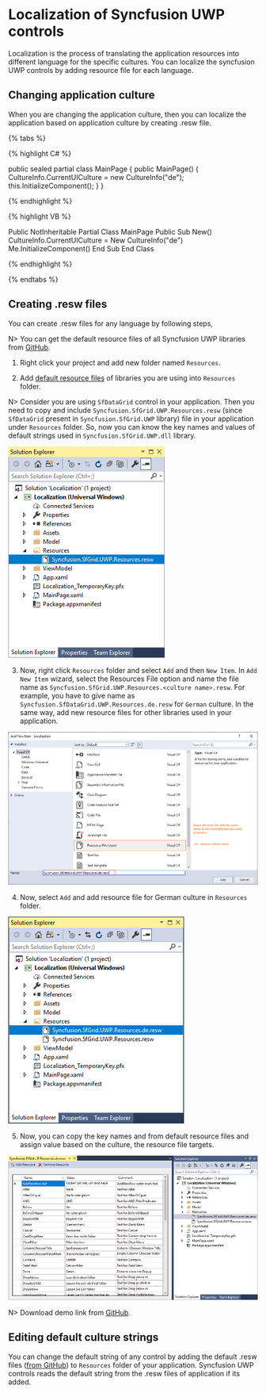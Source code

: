 

# Localization of Syncfusion UWP controls

Localization is the process of translating the application resources into different language for the specific cultures. You can localize the syncfusion UWP controls by adding resource file for each language.

## Changing application culture

When you are changing the application culture, then you can localize the application based on application culture by creating .resw file.

{% tabs %}

{% highlight C# %}

public sealed partial class MainPage
{
    public MainPage()
    {
        CultureInfo.CurrentUICulture = new CultureInfo("de");
        this.InitializeComponent();
    }
}

{% endhighlight %}

{% highlight VB %}

Public NotInheritable Partial Class MainPage
	Public Sub New()
		CultureInfo.CurrentUICulture = New CultureInfo("de")
		Me.InitializeComponent()
	End Sub
End Class

{% endhighlight %}

{% endtabs %}

## Creating .resw files

You can create .resw files for any language by following steps,

N> You can get the default resource files of all Syncfusion UWP libraries from [GitHub](https://github.com/syncfusion/uwp-controls-localization-resource-files).

1) Right click your project and add new folder named `Resources`.

2) Add [default resource files](https://github.com/syncfusion/uwp-controls-localization-resource-files) of libraries you are using into `Resources` folder.

N> Consider you are using `SfDataGrid` control in your application. Then you need to copy and include `Syncfusion.SfGrid.UWP.Resources.resw` (since `SfDataGrid` present in `Syncfusion.SfGrid.UWP` library) file in your application under `Resources` folder. So, now you can know the key names and values of default strings used in `Syncfusion.SfGrid.UWP.dll` library.

![UWP datagrid Localization](Localization_images/uwp-default-resw-file.png)

3) Now, right click `Resources` folder and select `Add` and then `New Item`. In `Add New Item` wizard, select the Resources File option and name the file name as `Syncfusion.SfGrid.UWP.Resources.<culture name>.resw`. For example, you have to give name as `Syncfusion.SfDataGrid.UWP.Resources.de.resw` for `German` culture. In the same way, add new resource files for other libraries used in your application.

![adding resource file in UWP control](Localization_images/uwp-adding-resource-file.png)

4) Now, select `Add` and add resource file for German culture in `Resources` folder.

![UWP control localization using .resw file](Localization_images/uwp-resw-file-to-localize.png)

5) Now, you can  copy the key names and from default resource files and assign value based on the culture, the resource file targets.

![UWP datagrid localized .resw file](Localization_images/uwp-localized-resw-file.png)

N> Download demo link from [GitHub](https://github.com/SyncfusionExamples/uwp-datagrid-localization).

## Editing default culture strings

You can change the default string of any control by adding the default .resw files ([from GitHub](https://github.com/syncfusion/uwp-controls-localization-resource-files)) to `Resources` folder of your application. Syncfusion UWP controls reads the default string from the .resw files of application if its added.
